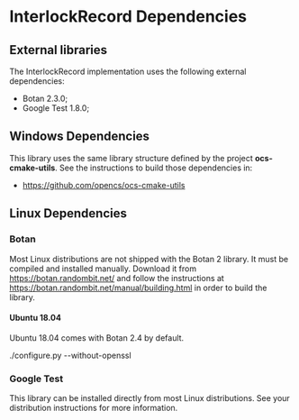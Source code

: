 # InterlockRecord Dependencies

## External libraries

The InterlockRecord implementation uses the following external dependencies:

* Botan 2.3.0;
* Google Test 1.8.0;

## Windows Dependencies

This library uses the same library structure defined by the project **ocs-cmake-utils**.
See the instructions to build those dependencies in:

* https://github.com/opencs/ocs-cmake-utils

## Linux Dependencies

### Botan

Most Linux distributions are not shipped with the Botan 2 library. It must be
compiled and installed manually. Download it from https://botan.randombit.net/
and follow the instructions at https://botan.randombit.net/manual/building.html
in order to build the library.

#### Ubuntu 18.04

Ubuntu 18.04 comes with Botan 2.4 by default.

./configure.py --without-openssl


### Google Test

This library can be installed directly from most Linux distributions. See your
distribution instructions for more information.
